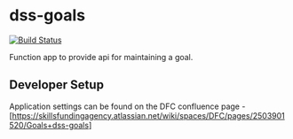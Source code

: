 # dss-goals

[![Build Status](https://sfa-gov-uk.visualstudio.com/CDS%202.0/_apis/build/status/Yaml/dss-goals?repoName=SkillsFundingAgency%2Fdss-goals&branchName=master-v2)](https://sfa-gov-uk.visualstudio.com/CDS%202.0/_build/latest?definitionId=1462&repoName=SkillsFundingAgency%2Fdss-goals&branchName=master-v2)

Function app to provide api for maintaining a goal.

## Developer Setup

Application settings can be found on the DFC confluence page - [https://skillsfundingagency.atlassian.net/wiki/spaces/DFC/pages/2503901520/Goals+dss-goals]
